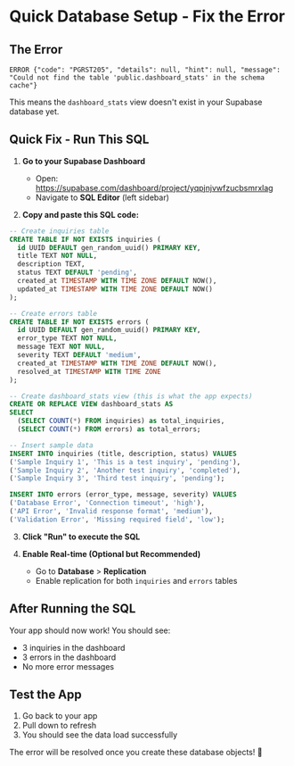 # Quick Database Setup - Fix the Error

## The Error
```
ERROR {"code": "PGRST205", "details": null, "hint": null, "message": "Could not find the table 'public.dashboard_stats' in the schema cache"}
```

This means the `dashboard_stats` view doesn't exist in your Supabase database yet.

## Quick Fix - Run This SQL

1. **Go to your Supabase Dashboard**
   - Open: https://supabase.com/dashboard/project/yqpjnjvwfzucbsmrxlag
   - Navigate to **SQL Editor** (left sidebar)

2. **Copy and paste this SQL code:**

```sql
-- Create inquiries table
CREATE TABLE IF NOT EXISTS inquiries (
  id UUID DEFAULT gen_random_uuid() PRIMARY KEY,
  title TEXT NOT NULL,
  description TEXT,
  status TEXT DEFAULT 'pending',
  created_at TIMESTAMP WITH TIME ZONE DEFAULT NOW(),
  updated_at TIMESTAMP WITH TIME ZONE DEFAULT NOW()
);

-- Create errors table  
CREATE TABLE IF NOT EXISTS errors (
  id UUID DEFAULT gen_random_uuid() PRIMARY KEY,
  error_type TEXT NOT NULL,
  message TEXT NOT NULL,
  severity TEXT DEFAULT 'medium',
  created_at TIMESTAMP WITH TIME ZONE DEFAULT NOW(),
  resolved_at TIMESTAMP WITH TIME ZONE
);

-- Create dashboard_stats view (this is what the app expects)
CREATE OR REPLACE VIEW dashboard_stats AS
SELECT 
  (SELECT COUNT(*) FROM inquiries) as total_inquiries,
  (SELECT COUNT(*) FROM errors) as total_errors;

-- Insert sample data
INSERT INTO inquiries (title, description, status) VALUES
('Sample Inquiry 1', 'This is a test inquiry', 'pending'),
('Sample Inquiry 2', 'Another test inquiry', 'completed'),
('Sample Inquiry 3', 'Third test inquiry', 'pending');

INSERT INTO errors (error_type, message, severity) VALUES
('Database Error', 'Connection timeout', 'high'),
('API Error', 'Invalid response format', 'medium'),
('Validation Error', 'Missing required field', 'low');
```

3. **Click "Run" to execute the SQL**

4. **Enable Real-time (Optional but Recommended)**
   - Go to **Database** > **Replication** 
   - Enable replication for both `inquiries` and `errors` tables

## After Running the SQL

Your app should now work! You should see:
- 3 inquiries in the dashboard
- 3 errors in the dashboard
- No more error messages

## Test the App

1. Go back to your app
2. Pull down to refresh
3. You should see the data load successfully

The error will be resolved once you create these database objects! 🚀
